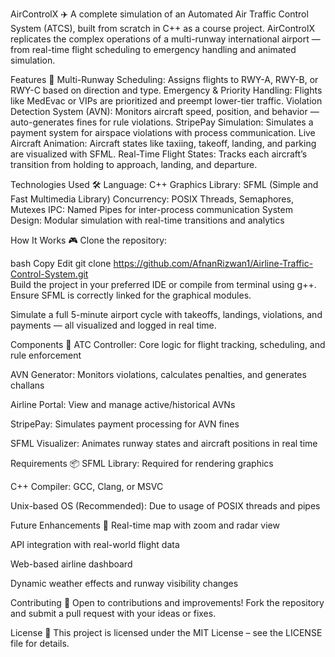 AirControlX ✈️
A complete simulation of an Automated Air Traffic Control System (ATCS), built from scratch in C++ as a course project. AirControlX replicates the complex operations of a multi-runway international airport — from real-time flight scheduling to emergency handling and animated simulation.

Features 🚀
Multi-Runway Scheduling: Assigns flights to RWY-A, RWY-B, or RWY-C based on direction and type.
Emergency & Priority Handling: Flights like MedEvac or VIPs are prioritized and preempt lower-tier traffic.
Violation Detection System (AVN): Monitors aircraft speed, position, and behavior — auto-generates fines for rule violations.
StripePay Simulation: Simulates a payment system for airspace violations with process communication.
Live Aircraft Animation: Aircraft states like taxiing, takeoff, landing, and parking are visualized with SFML.
Real-Time Flight States: Tracks each aircraft’s transition from holding to approach, landing, and departure.

Technologies Used 🛠️
Language: C++
Graphics Library: SFML (Simple and Fast Multimedia Library)
Concurrency: POSIX Threads, Semaphores, Mutexes
IPC: Named Pipes for inter-process communication
System Design: Modular simulation with real-time transitions and analytics

How It Works 🎮
Clone the repository:

bash
Copy
Edit
git clone https://github.com/AfnanRizwan1/Airline-Traffic-Control-System.git  
Build the project in your preferred IDE or compile from terminal using g++.
Ensure SFML is correctly linked for the graphical modules.

Simulate a full 5-minute airport cycle with takeoffs, landings, violations, and payments — all visualized and logged in real time.

Components 🧩
ATC Controller: Core logic for flight tracking, scheduling, and rule enforcement

AVN Generator: Monitors violations, calculates penalties, and generates challans

Airline Portal: View and manage active/historical AVNs

StripePay: Simulates payment processing for AVN fines

SFML Visualizer: Animates runway states and aircraft positions in real time

Requirements 📦
SFML Library: Required for rendering graphics

C++ Compiler: GCC, Clang, or MSVC

Unix-based OS (Recommended): Due to usage of POSIX threads and pipes

Future Enhancements 🌟
Real-time map with zoom and radar view

API integration with real-world flight data

Web-based airline dashboard

Dynamic weather effects and runway visibility changes

Contributing 🤝
Open to contributions and improvements! Fork the repository and submit a pull request with your ideas or fixes.

License 📜
This project is licensed under the MIT License – see the LICENSE file for details.
